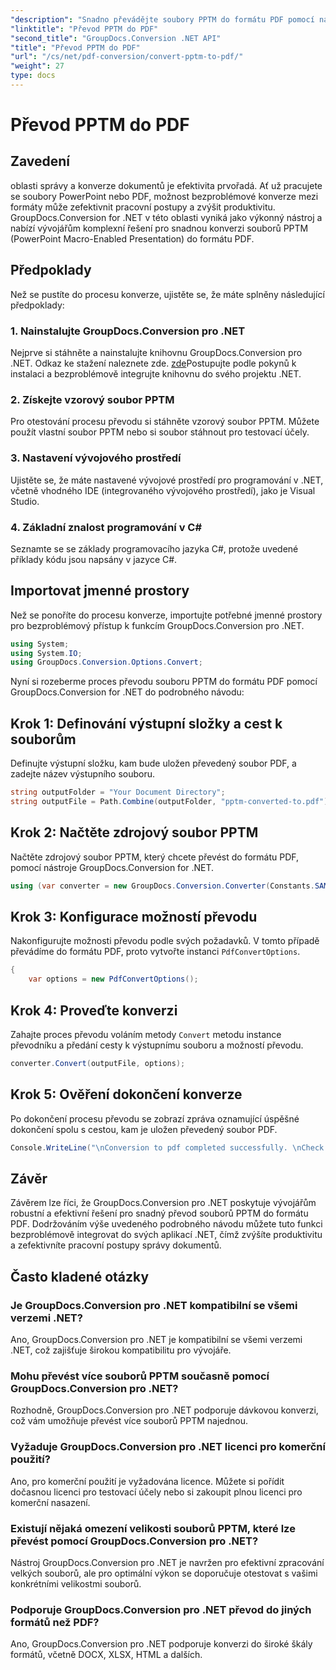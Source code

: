 ```yaml
---
"description": "Snadno převádějte soubory PPTM do formátu PDF pomocí nástroje GroupDocs.Conversion pro .NET. Zjednodušte pracovní postupy správy dokumentů."
"linktitle": "Převod PPTM do PDF"
"second_title": "GroupDocs.Conversion .NET API"
"title": "Převod PPTM do PDF"
"url": "/cs/net/pdf-conversion/convert-pptm-to-pdf/"
"weight": 27
type: docs
---
```

# Převod PPTM do PDF

## Zavedení
oblasti správy a konverze dokumentů je efektivita prvořadá. Ať už pracujete se soubory PowerPoint nebo PDF, možnost bezproblémové konverze mezi formáty může zefektivnit pracovní postupy a zvýšit produktivitu. GroupDocs.Conversion for .NET v této oblasti vyniká jako výkonný nástroj a nabízí vývojářům komplexní řešení pro snadnou konverzi souborů PPTM (PowerPoint Macro-Enabled Presentation) do formátu PDF.
## Předpoklady
Než se pustíte do procesu konverze, ujistěte se, že máte splněny následující předpoklady:
### 1. Nainstalujte GroupDocs.Conversion pro .NET
Nejprve si stáhněte a nainstalujte knihovnu GroupDocs.Conversion pro .NET. Odkaz ke stažení naleznete zde. [zde](https://releases.groupdocs.com/conversion/net/)Postupujte podle pokynů k instalaci a bezproblémově integrujte knihovnu do svého projektu .NET.
### 2. Získejte vzorový soubor PPTM
Pro otestování procesu převodu si stáhněte vzorový soubor PPTM. Můžete použít vlastní soubor PPTM nebo si soubor stáhnout pro testovací účely.
### 3. Nastavení vývojového prostředí
Ujistěte se, že máte nastavené vývojové prostředí pro programování v .NET, včetně vhodného IDE (integrovaného vývojového prostředí), jako je Visual Studio.
### 4. Základní znalost programování v C#
Seznamte se se základy programovacího jazyka C#, protože uvedené příklady kódu jsou napsány v jazyce C#.

## Importovat jmenné prostory
Než se ponoříte do procesu konverze, importujte potřebné jmenné prostory pro bezproblémový přístup k funkcím GroupDocs.Conversion pro .NET.
```csharp
using System;
using System.IO;
using GroupDocs.Conversion.Options.Convert;
```

Nyní si rozeberme proces převodu souboru PPTM do formátu PDF pomocí GroupDocs.Conversion for .NET do podrobného návodu:
## Krok 1: Definování výstupní složky a cest k souborům
Definujte výstupní složku, kam bude uložen převedený soubor PDF, a zadejte název výstupního souboru.
```csharp
string outputFolder = "Your Document Directory";
string outputFile = Path.Combine(outputFolder, "pptm-converted-to.pdf");
```
## Krok 2: Načtěte zdrojový soubor PPTM
Načtěte zdrojový soubor PPTM, který chcete převést do formátu PDF, pomocí nástroje GroupDocs.Conversion for .NET.
```csharp
using (var converter = new GroupDocs.Conversion.Converter(Constants.SAMPLE_PPTM))
```
## Krok 3: Konfigurace možností převodu
Nakonfigurujte možnosti převodu podle svých požadavků. V tomto případě převádíme do formátu PDF, proto vytvořte instanci `PdfConvertOptions`.
```csharp
{
    var options = new PdfConvertOptions();
```
## Krok 4: Proveďte konverzi
Zahajte proces převodu voláním metody `Convert` metodu instance převodníku a předání cesty k výstupnímu souboru a možností převodu.
```csharp
converter.Convert(outputFile, options);
```
## Krok 5: Ověření dokončení konverze
Po dokončení procesu převodu se zobrazí zpráva oznamující úspěšné dokončení spolu s cestou, kam je uložen převedený soubor PDF.
```csharp
Console.WriteLine("\nConversion to pdf completed successfully. \nCheck output in {0}", outputFolder);
```

## Závěr
Závěrem lze říci, že GroupDocs.Conversion pro .NET poskytuje vývojářům robustní a efektivní řešení pro snadný převod souborů PPTM do formátu PDF. Dodržováním výše uvedeného podrobného návodu můžete tuto funkci bezproblémově integrovat do svých aplikací .NET, čímž zvýšíte produktivitu a zefektivníte pracovní postupy správy dokumentů.
## Často kladené otázky
### Je GroupDocs.Conversion pro .NET kompatibilní se všemi verzemi .NET?
Ano, GroupDocs.Conversion pro .NET je kompatibilní se všemi verzemi .NET, což zajišťuje širokou kompatibilitu pro vývojáře.
### Mohu převést více souborů PPTM současně pomocí GroupDocs.Conversion pro .NET?
Rozhodně, GroupDocs.Conversion pro .NET podporuje dávkovou konverzi, což vám umožňuje převést více souborů PPTM najednou.
### Vyžaduje GroupDocs.Conversion pro .NET licenci pro komerční použití?
Ano, pro komerční použití je vyžadována licence. Můžete si pořídit dočasnou licenci pro testovací účely nebo si zakoupit plnou licenci pro komerční nasazení.
### Existují nějaká omezení velikosti souborů PPTM, které lze převést pomocí GroupDocs.Conversion pro .NET?
Nástroj GroupDocs.Conversion pro .NET je navržen pro efektivní zpracování velkých souborů, ale pro optimální výkon se doporučuje otestovat s vašimi konkrétními velikostmi souborů.
### Podporuje GroupDocs.Conversion pro .NET převod do jiných formátů než PDF?
Ano, GroupDocs.Conversion pro .NET podporuje konverzi do široké škály formátů, včetně DOCX, XLSX, HTML a dalších.